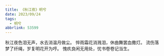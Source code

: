 ```yaml
---
title: 《秋江夜》明兮
date: 2023/09/24
tags:
  - 明兮
abbrlink: 53599
---
```


秋江夜色泪无声，水去消温月做尘。
悴雨霜花消溅泪，休曲舞罢血撒灯。
流伤落梦了纤绳，岁复明花开为哼。
愧疚良闲无用处，忧书卷卷记当生。